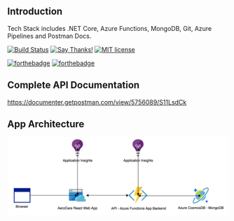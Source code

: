## Introduction 

Tech Stack includes .NET Core, Azure Functions, MongoDB, Git, Azure Pipelines and Postman Docs. 

[![Build Status](https://dev.azure.com/SSG3K/AeroCare/_apis/build/status/AeroCare-API-CI?branchName=master)](https://dev.azure.com/SSG3K/AeroCare/_build/latest?definitionId=7&branchName=master)
[![Say Thanks!](https://img.shields.io/badge/Say%20Thanks-!-1EAEDB.svg)](https://saythanks.io/to/rithinch)
[![MIT license](https://img.shields.io/badge/License-MIT-blue.svg)](https://lbesson.mit-license.org/)

[![forthebadge](https://forthebadge.com/images/badges/made-with-c-sharp.svg)](https://forthebadge.com)
[![forthebadge](https://forthebadge.com/images/badges/built-with-love.svg)](https://forthebadge.com)

## Complete API Documentation

https://documenter.getpostman.com/view/5756089/S11LsdCk

## App Architecture

![Azure Tech Stack](TechStack.png)
